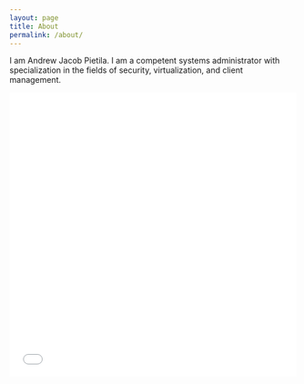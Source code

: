 ```yaml
---
layout: page
title: About
permalink: /about/
---
```


I am Andrew Jacob Pietila. I am a competent systems administrator with specialization in the fields of security, virtualization, and client management.

<iframe src="//pdf.yt/d/zfML2i-LBCp78eqp/embed?sparse=0" style="width: 100%; height: 500px; border: 0px;" allowfullscreen></iframe>